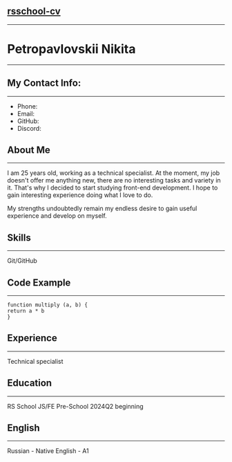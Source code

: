 ## [rsschool-cv](https://hvslq.github.io/rsschool-cv/cv)
---
# Petropavlovskii Nikita
---
## My Contact Info:
---
- Phone:
- Email:
- GitHub:
- Discord:

## About Me
---
I am 25 years old, working as a technical specialist. At the moment, my job doesn't offer me anything new, there are no interesting tasks and variety in it. That's why I decided to start studying front-end development. I hope to gain interesting experience doing what I love to do. 

My strengths undoubtedly remain my endless desire to gain useful experience and develop on myself.

## Skills
---
Git/GitHub

## Code Example
---
```
function multiply (a, b) {
return a * b
}
````

## Experience
---
Technical specialist

## Education
---
RS School JS/FE Pre-School 2024Q2 beginning

## English
---
Russian - Native
English - A1